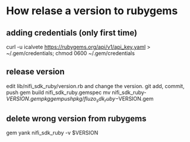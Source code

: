 # How relase a version to rubygems

## adding credentials (only first time)

curl -u icalvete https://rubygems.org/api/v1/api_key.yaml > ~/.gem/credentials; chmod 0600 ~/.gem/credentials

## release version

edit lib/nifi_sdk_ruby/version.rb and change the version.
git add, commit, push
gem build nifi_sdk_ruby.gemspec
mv nifi_sdk_ruby-$VERSION.gem pkg
gem push pkg/fluzo_sdk_ruby-$VERSION.gem

## delete wrong version from rubygems

gem yank nifi_sdk_ruby -v $VERSION

